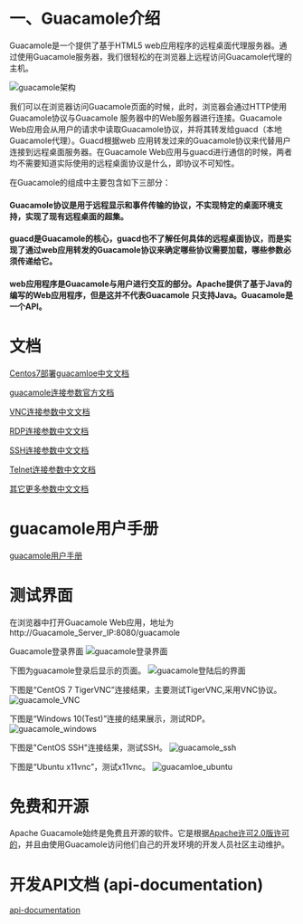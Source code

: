 # 一、Guacamole介绍

Guacamole是一个提供了基于HTML5 web应用程序的远程桌面代理服务器。通过使用Guacamole服务器，我们很轻松的在浏览器上远程访问Guacamole代理的主机。

![guacamole架构](https://github.com/TelDragon/guacamole/blob/master/docs/_static/img/guac-arch.png?raw=true)

我们可以在浏览器访问Guacamole页面的时候，此时，浏览器会通过HTTP使用Guacamole协议与Guacamole 服务器中的Web服务器进行连接。Guacamole Web应用会从用户的请求中读取Guacamole协议，并将其转发给guacd（本地Guacamole代理）。Guacd根据web 应用转发过来的Guacamole协议来代替用户连接到远程桌面服务器。在Guacamole Web应用与guacd进行通信的时候，两者均不需要知道实际使用的远程桌面协议是什么，即协议不可知性。

在Guacamole的组成中主要包含如下三部分：

#### Guacamole协议是用于远程显示和事件传输的协议，不实现特定的桌面环境支持，实现了现有远程桌面的超集。
#### guacd是Guacamole的核心，guacd也不了解任何具体的远程桌面协议，而是实现了通过web应用转发的Guacamole协议来确定哪些协议需要加载，哪些参数必须传递给它。
#### web应用程序是Guacamole与用户进行交互的部分。Apache提供了基于Java的编写的Web应用程序，但是这并不代表Guacamole 只支持Java。Guacamole是一个API。
# 文档
[Centos7部署guacamloe中文文档](https://github.com/TelDragon/guacamole/blob/master/docs/Centos7%E9%83%A8%E7%BD%B2guacamole%E6%9C%8D%E5%8A%A1%E5%99%A8_zh.md)

[guacamole连接参数官方文档](http://guacamole.apache.org/doc/gug/configuring-guacamole.html)

[VNC连接参数中文文档](https://github.com/TelDragon/guacamole/blob/master/docs/%E9%85%8D%E7%BD%AE%E9%93%BE%E6%8E%A5VNC%E5%8F%82%E6%95%B0_zh.md)

[RDP连接参数中文文档](https://github.com/TelDragon/guacamole/blob/master/docs/%E9%85%8D%E7%BD%AE%E9%93%BE%E6%8E%A5RDP%E5%8F%82%E6%95%B0_zh.md)

[SSH连接参数中文文档](https://github.com/TelDragon/guacamole/blob/master/docs/%E9%85%8D%E7%BD%AE%E9%93%BE%E6%8E%A5SSH%E5%8F%82%E6%95%B0_zh.md)

[Telnet连接参数中文文档](https://github.com/TelDragon/guacamole/blob/master/docs/%E9%85%8D%E7%BD%AE%E9%93%BE%E6%8E%A5Telnet%E5%8F%82%E6%95%B0_zh.md)

[其它更多参数中文文档](https://github.com/TelDragon/guacamole/blob/master/docs/%E5%85%B6%E4%BB%96%E6%9B%B4%E5%A4%9A%E5%8F%82%E6%95%B0%E9%85%8D%E7%BD%AE_zh.md)

# guacamole用户手册
[guacamole用户手册](https://github.com/TelDragon/guacamole/blob/master/docs/gug/Manual.md)

# 测试界面

在浏览器中打开Guacamole Web应用，地址为http://Guacamole_Server_IP:8080/guacamole

Guacamole登录界面
![guacamole登录界面](https://github.com/TelDragon/guacamole/blob/master/docs/_static/img/Guacamole00.png?raw=true)

下图为guacamole登录后显示的页面。
![guacamole登陆后的界面](https://github.com/TelDragon/guacamole/blob/master/docs/_static/img/Guacamole01.png?raw=true)

下图是“CentOS 7 TigerVNC”连接结果，主要测试TigerVNC,采用VNC协议。
![guacamole_VNC](https://github.com/TelDragon/guacamole/blob/master/docs/_static/img/Guacamole02.png?raw=true)

下图是“Windows 10(Test)”连接的结果展示，测试RDP。
![guacamole_windows](https://github.com/TelDragon/guacamole/blob/master/docs/_static/img/Guacamole03.png?raw=true)

下图是"CentOS SSH"连接结果，测试SSH。
![guacamole_ssh](https://github.com/TelDragon/guacamole/blob/master/docs/_static/img/Guacamole04.png?raw=true)

下图是“Ubuntu x11vnc”，测试x11vnc。
![guacamloe_ubuntu](https://github.com/TelDragon/guacamole/blob/master/docs/_static/img/Guacamole05.png?raw=true)


# 免费和开源
Apache Guacamole始终是免费且开源的软件。它是根据[Apache许可2.0版许可的](http://www.apache.org/licenses/LICENSE-2.0)，并且由使用Guacamole访问他们自己的开发环境的开发人员社区主动维护。

# 开发API文档 (api-documentation)

[api-documentation](https://github.com/TelDragon/guacamole/blob/master/docs/api-documentation.md)

